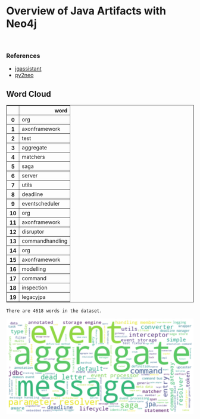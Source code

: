 # Overview of Java Artifacts with Neo4j
<br>  

### References
- [jqassistant](https://jqassistant.org)
- [py2neo](https://py2neo.org/2021.1/)





## Word Cloud




<div>
<table border="1" class="dataframe">
  <thead>
    <tr style="text-align: right;">
      <th></th>
      <th>word</th>
    </tr>
  </thead>
  <tbody>
    <tr>
      <th>0</th>
      <td>org</td>
    </tr>
    <tr>
      <th>1</th>
      <td>axonframework</td>
    </tr>
    <tr>
      <th>2</th>
      <td>test</td>
    </tr>
    <tr>
      <th>3</th>
      <td>aggregate</td>
    </tr>
    <tr>
      <th>4</th>
      <td>matchers</td>
    </tr>
    <tr>
      <th>5</th>
      <td>saga</td>
    </tr>
    <tr>
      <th>6</th>
      <td>server</td>
    </tr>
    <tr>
      <th>7</th>
      <td>utils</td>
    </tr>
    <tr>
      <th>8</th>
      <td>deadline</td>
    </tr>
    <tr>
      <th>9</th>
      <td>eventscheduler</td>
    </tr>
    <tr>
      <th>10</th>
      <td>org</td>
    </tr>
    <tr>
      <th>11</th>
      <td>axonframework</td>
    </tr>
    <tr>
      <th>12</th>
      <td>disruptor</td>
    </tr>
    <tr>
      <th>13</th>
      <td>commandhandling</td>
    </tr>
    <tr>
      <th>14</th>
      <td>org</td>
    </tr>
    <tr>
      <th>15</th>
      <td>axonframework</td>
    </tr>
    <tr>
      <th>16</th>
      <td>modelling</td>
    </tr>
    <tr>
      <th>17</th>
      <td>command</td>
    </tr>
    <tr>
      <th>18</th>
      <td>inspection</td>
    </tr>
    <tr>
      <th>19</th>
      <td>legacyjpa</td>
    </tr>
  </tbody>
</table>
</div>



    There are 4618 words in the dataset.



    
![png](Wordcloud_files/Wordcloud_10_1.png)
    


